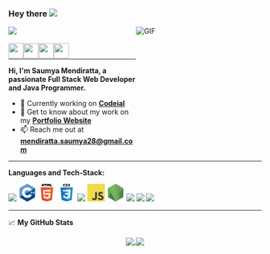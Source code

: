 ### Hey there <img src="https://media.giphy.com/media/hvRJCLFzcasrR4ia7z/giphy.gif" width="25px">

<img align="right" alt="GIF" src="https://media.giphy.com/media/du3J3cXyzhj75IOgvA/giphy.gif" target="blank" width="250" height="250" />

![](https://visitor-badge.glitch.me/badge?page_id=saumya-mendiratta.saumya-mendiratta)
<br>

<a href="https://www.linkedin.com/in/saumya-mendiratta-44432b1b5/" target="blank"><img align="left" src="https://image.flaticon.com/icons/png/512/174/174857.png" height="30px" width="30px" /></a>
<a href="https://www.hackerrank.com/saumya2828" target="blank"><img align="left" src="https://upload.wikimedia.org/wikipedia/commons/4/40/HackerRank_Icon-1000px.png" height="30px" width="30px"/></a>
<a href="https://leetcode.com/saumya2828/" target="blank"><img align="left" src="https://raw.githubusercontent.com/jdneo/vscode-leetcode/master/resources/LeetCode.png" height="30px" width="30px" /></a>
<a href="https://www.instagram.com/saumya.mendiratta/" target="blank"><img align="left" src="https://upload.wikimedia.org/wikipedia/commons/thumb/e/e7/Instagram_logo_2016.svg/1200px-Instagram_logo_2016.svg.png" height="30px" width="30px" /></a>


<br>

------------
**Hi, I'm Saumya Mendiratta, a passionate Full Stack Web Developer and Java Programmer.**
  
  * 🔭 Currently working on **[Codeial]()**
  * 📄 Get to know about my work on my **[Portfolio Website](https://saumya-mendiratta.github.io/Portfolio-Website/)**
  * 📫 Reach me out at **mendiratta.saumya28@gmail.com**

------------
**Languages and Tech-Stack:**  

<code><img height="35" src="https://raw.githubusercontent.com/jmnote/z-icons/master/svg/java.svg"></code>
<code><img height="35" src="https://raw.githubusercontent.com/github/explore/80688e429a7d4ef2fca1e82350fe8e3517d3494d/topics/cpp/cpp.png"></code>
<code><img height="35" src="https://raw.githubusercontent.com/github/explore/80688e429a7d4ef2fca1e82350fe8e3517d3494d/topics/html/html.png"></code>
<code><img height="35" src="https://raw.githubusercontent.com/github/explore/80688e429a7d4ef2fca1e82350fe8e3517d3494d/topics/css/css.png"></code>
<code><img height="35" src="https://raw.githubusercontent.com/jmnote/z-icons/master/svg/bootstrap.svg"></code>
<code><img height="35" src="https://raw.githubusercontent.com/github/explore/80688e429a7d4ef2fca1e82350fe8e3517d3494d/topics/javascript/javascript.png"></code>
<code><img height="35" src="https://raw.githubusercontent.com/github/explore/80688e429a7d4ef2fca1e82350fe8e3517d3494d/topics/nodejs/nodejs.png"></code>
<code><img height="35" src="https://www.pngitem.com/pimgs/m/385-3850359_icon-mongodb-logo-hd-png-download.png"></code>
<code><img height="35" src="https://blog.amt.in/wp-content/uploads/2017/12/e16da876-c2fd-4eb8-ae72-4b193c534938-Edited.png"></code>
<code><img height="35" src="https://raw.githubusercontent.com/jmnote/z-icons/master/svg/github.svg"></code>



------------

📈 **My GitHub Stats**

<p align=center>
  <a href="https://github.com/saumya-mendiratta/github-readme-stats" title="Go to Source">
    <img height=175 align="center" src="https://github-readme-stats.vercel.app/api?username=saumya-mendiratta&show_icons=true&theme=gotham">
  </a>
  <a href="https://github.com/saumya-mendiratta/github-readme-stats">
  <img height=175 align="center" src="https://github-readme-stats.vercel.app/api/top-langs/?username=saumya-mendiratta&layout=compact&langs_count=10&theme=dark" />
  </a>
</p>
  <br>
  
